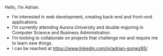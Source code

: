 Hello, I’m Adrian.
-  I’m interested in web development, creating back-end and front-end applications.
-  I’m currently attending Aurora University and double majoring in Computer Science and  Business Administration.
-  I’m looking to collaborate on projects that challenge me and require me to learn new things.
- I can be reached at https://www.linkedin.com/in/adrian-gomez85/



